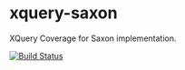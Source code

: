xquery-saxon
============

XQuery Coverage for Saxon implementation. 

[![Build Status](https://travis-ci.org/alaczynski/xquery-saxon.svg?branch=master)](https://travis-ci.org/alaczynski/xquery-saxon)